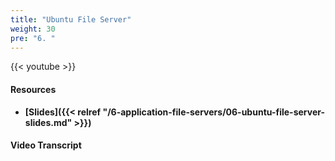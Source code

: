 ```yaml
---
title: "Ubuntu File Server"
weight: 30
pre: "6. "
---
```


{{< youtube  >}}

#### Resources

* **[Slides]({{< relref "/6-application-file-servers/06-ubuntu-file-server-slides.md" >}})**

#### Video Transcript
